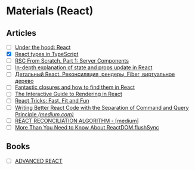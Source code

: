 # Materials (React)

## Articles

- [ ] [Under the hood: React](https://bogdan-lyashenko.github.io/Under-the-hood-ReactJS)
- [x] [React types in TypeScript](https://jser.dev/2023-05-31-react-types-in-typescript/)
- [ ] [RSC From Scratch. Part 1: Server Components](https://github.com/reactwg/server-components/discussions/5)
- [ ] [In-depth explanation of state and props update in React](https://angularindepth.com/posts/1009/in-depth-explanation-of-state-and-props-update-in-react)
- [ ] [Детальный React. Реконсиляция, рендеры, Fiber, виртуальное дерево](https://habr.com/ru/articles/786102)
- [ ] [Fantastic closures and how to find them in React](https://www.developerway.com/posts/fantastic-closures)
- [ ] [The Interactive Guide to Rendering in React](https://ui.dev/why-react-renders)
- [ ] [React Tricks: Fast, Fit and Fun](https://molefrog.com/notes/react-tricks)
- [ ] [Writing Better React Code with the Separation of Command and Query Principle *(medium.com)*](https://itnext.io/writing-better-react-code-with-the-separation-of-command-and-query-principle-9b3639b5f6cf)
- [ ] [REACT RECONCILIATION ALGORITHM - [medium]](https://medium.com/javarevisited/react-reconciliation-algorithm-86e3e22c1b40)
- [ ] [More Than You Need to Know About ReactDOM.­flushSync](https://julesblom.com/writing/flushsync)

## Books

- [ ] [ADVANCED REACT](https://advanced-react.com/)
